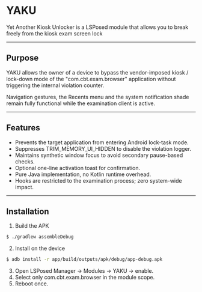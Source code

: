 # YAKU
Yet Another Kiosk Unlocker is a LSPosed module that allows you to break freely from the kiosk exam screen lock

---

## Purpose
YAKU allows the owner of a device to bypass the vendor-imposed kiosk / lock-down mode of the "com.cbt.exam.browser" application without triggering the internal violation counter.

Navigation gestures, the Recents menu and the system notification shade remain fully functional while the examination client is active.

---

## Features
- Prevents the target application from entering Android lock-task mode.
- Suppresses TRIM_MEMORY_UI_HIDDEN to disable the violation logger.
- Maintains synthetic window focus to avoid secondary pause-based checks.
- Optional one-line activation toast for confirmation.
- Pure Java implementation, no Kotlin runtime overhead.
- Hooks are restricted to the examination process; zero system-wide impact.

---

## Installation
1. Build the APK
```bash
$ ./gradlew assembleDebug
```
2. Install on the device
```bash
$ adb install -r app/build/outputs/apk/debug/app-debug.apk
```
3. Open LSPosed Manager → Modules → YAKU → enable.
4. Select only com.cbt.exam.browser in the module scope.
5. Reboot once.
